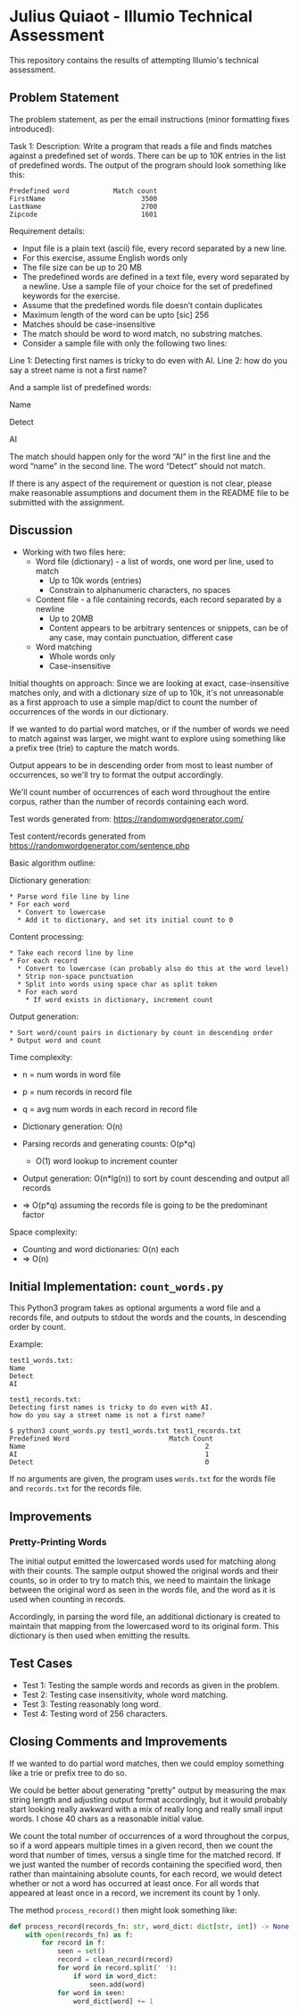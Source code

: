 # Julius Quiaot - Illumio Technical Assessment

This repository contains the results of attempting Illumio's technical
assessment.

## Problem Statement

The problem statement, as per the email instructions (minor formatting fixes introduced):

Task 1: Description: Write a program that reads a file and finds matches
against a predefined set of words. There can be up to 10K entries in the list
of predefined words. The output of the program should look something like this:

```
Predefined word           Match count 
FirstName                        3500 
LastName                         2700 
Zipcode                          1601 
```

Requirement details:

* Input file is a plain text (ascii) file, every record separated by a new line.
* For this exercise, assume English words only 
* The file size can be up to 20 MB 
* The predefined words are defined in a text file, every word separated by a
  newline. Use a sample file of your choice for the set of predefined keywords
  for the exercise.
* Assume that the predefined words file doesn’t contain duplicates 
* Maximum length of the word can be upto \[sic\] 256 
* Matches should be case-insensitive
* The match should be word to word match, no substring matches.
* Consider a sample file with only the following two lines:

Line 1: Detecting first names is tricky to do even with AI. 
Line 2: how do you say a street name is not a first name?

And a sample list of predefined words: 

Name 

Detect 

AI 

The match should happen only for the word “AI” in the first line and the word
“name” in the second line.  The word “Detect” should not match.

If there is any aspect of the requirement or question is not clear, please make
reasonable assumptions and document them in the README file to be submitted
with the assignment.

## Discussion

* Working with two files here:
  * Word file (dictionary) - a list of words, one word per line, used to match
	* Up to 10k words (entries)
	* Constrain to alphanumeric characters, no spaces
  * Content file - a file containing records, each record separated by a newline
	* Up to 20MB
	* Content appears to be arbitrary sentences or snippets, can be of any case,
	  may contain punctuation, different case
  * Word matching
	* Whole words only
	* Case-insensitive

Initial thoughts on approach: Since we are looking at exact, case-insensitive
matches only, and with a dictionary size of up to 10k, it's not unreasonable
as a first approach to use a simple map/dict to count the number of occurrences
of the words in our dictionary.

If we wanted to do partial word matches, or if the number of words we need to
match against was larger, we might want to explore using something like a prefix
tree (trie) to capture the match words.

Output appears to be in descending order from most to least number of occurrences,
so we'll try to format the output accordingly.

We'll count number of occurrences of each word throughout the entire corpus, rather
than the number of records containing each word.

Test words generated from: https://randomwordgenerator.com/

Test content/records generated from https://randomwordgenerator.com/sentence.php

Basic algorithm outline:

Dictionary generation:

```
* Parse word file line by line
* For each word
  * Convert to lowercase
  * Add it to dictionary, and set its initial count to 0
```

Content processing:

```
* Take each record line by line
* For each record
  * Convert to lowercase (can probably also do this at the word level)
  * Strip non-space punctuation
  * Split into words using space char as split token
  * For each word
    * If word exists in dictionary, increment count
```

Output generation:

```
* Sort word/count pairs in dictionary by count in descending order
* Output word and count
```

Time complexity:

- n = num words in word file
- p = num records in record file
- q = avg num words in each record in record file

- Dictionary generation: O(n)
- Parsing records and generating counts: O(p*q)
  - O(1) word lookup to increment counter
- Output generation: O(n*lg(n)) to sort by count descending and output all records
- => O(p*q) assuming the records file is going to be the predominant factor

Space complexity:

- Counting and word dictionaries: O(n) each
- => O(n)

## Initial Implementation: `count_words.py`

This Python3 program takes as optional arguments a word file and a records file, and
outputs to stdout the words and the counts, in descending order by count.

Example:

```
test1_words.txt:
Name
Detect
AI

test1_records.txt:
Detecting first names is tricky to do even with AI.
how do you say a street name is not a first name?

$ python3 count_words.py test1_words.txt test1_records.txt
Predefined Word                         Match Count
Name                                             2
AI                                               1
Detect                                           0
```

If no arguments are given, the program uses `words.txt` for the words file and
`records.txt` for the records file.

## Improvements

### Pretty-Printing Words

The initial output emitted the lowercased words used for matching along with their
counts. The sample output showed the original words and their counts, so in order
to try to match this, we need to maintain the linkage between the original
word as seen in the words file, and the word as it is used when counting in 
records.

Accordingly, in parsing the word file, an additional dictionary is created to
maintain that mapping from the lowercased word to its original form. This
dictionary is then used when emitting the results.

## Test Cases

* Test 1: Testing the sample words and records as given in the problem.
* Test 2: Testing case insensitivity, whole word matching.
* Test 3: Testing reasonably long word.
* Test 4: Testing word of 256 characters.

## Closing Comments and Improvements

If we wanted to do partial word matches, then we could employ something like a trie
or prefix tree to do so.

We could be better about generating "pretty" output by measuring the max string length
and adjusting output format accordingly, but it would probably start looking really
awkward with a mix of really long and really small input words. I chose 40 chars as
a reasonable initial value.

We count the total number of occurrences of a word throughout the corpus, so if a
word appears multiple times in a given record, then we count the word that number
of times, versus a single time for the matched record. If we just wanted the
number of records containing the specified word, then rather than maintaining absolute
counts, for each record, we would detect whether or not a word has occurred at least 
once. For all words that appeared at least once in a record, we increment its count
by 1 only.

The method `process_record()` then might look something like:

```python
def process_record(records_fn: str, word_dict: dict[str, int]) -> None:
	with open(records_fn) as f:
		for record in f:
			seen = set()
			record = clean_record(record)
			for word in record.split(' '):
				if word in word_dict:
					seen.add(word)
	        for word in seen:
				word_dict[word] += 1
```
